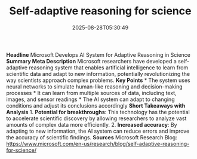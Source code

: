 ﻿---
title: "Self-adaptive reasoning for science"
date: "2025-08-28T05:30:49"
category: "Markets"
summary: ""
slug: "selfadaptive reasoning for science"
source_urls:
  - "https://www.microsoft.com/en-us/research/blog/self-adaptive-reasoning-for-science/"
seo:
  title: "Self-adaptive reasoning for science | Hash n Hedge"
  description: ""
  keywords: ["news", "markets", "brief"]
---
**Headline** Microsoft Develops AI System for Adaptive Reasoning in Science  **Summary Meta Description** Microsoft researchers have developed a self-adaptive reasoning system that enables artificial intelligence to learn from scientific data and adapt to new information, potentially revolutionizing the way scientists approach complex problems.  **Key Points**  * The system uses neural networks to simulate human-like reasoning and decision-making processes * It can learn from multiple sources of data, including text, images, and sensor readings * The AI system can adapt to changing conditions and adjust its conclusions accordingly  **Short Takeaways with Analysis**  1. **Potential for breakthroughs**: This technology has the potential to accelerate scientific discovery by allowing researchers to analyze vast amounts of complex data more efficiently. 2. **Increased accuracy**: By adapting to new information, the AI system can reduce errors and improve the accuracy of scientific findings.  **Sources** Microsoft Research Blog: https://www.microsoft.com/en-us/research/blog/self-adaptive-reasoning-for-science/ 
